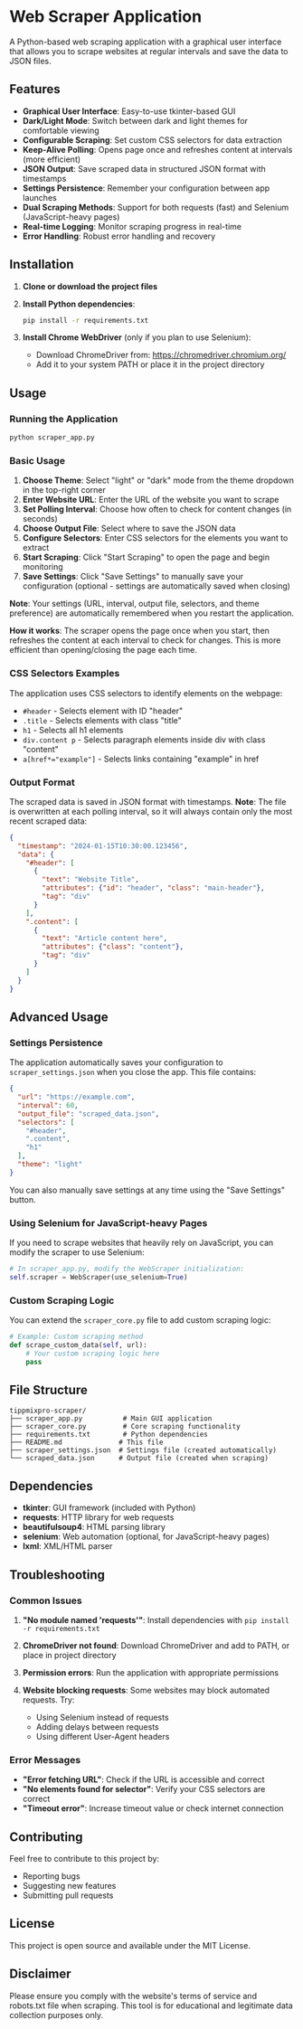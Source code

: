 # Web Scraper Application

A Python-based web scraping application with a graphical user interface that allows you to scrape websites at regular intervals and save the data to JSON files.

## Features

- **Graphical User Interface**: Easy-to-use tkinter-based GUI
- **Dark/Light Mode**: Switch between dark and light themes for comfortable viewing
- **Configurable Scraping**: Set custom CSS selectors for data extraction
- **Keep-Alive Polling**: Opens page once and refreshes content at intervals (more efficient)
- **JSON Output**: Save scraped data in structured JSON format with timestamps
- **Settings Persistence**: Remember your configuration between app launches
- **Dual Scraping Methods**: Support for both requests (fast) and Selenium (JavaScript-heavy pages)
- **Real-time Logging**: Monitor scraping progress in real-time
- **Error Handling**: Robust error handling and recovery

## Installation

1. **Clone or download the project files**

2. **Install Python dependencies**:
   ```bash
   pip install -r requirements.txt
   ```

3. **Install Chrome WebDriver** (only if you plan to use Selenium):
   - Download ChromeDriver from: https://chromedriver.chromium.org/
   - Add it to your system PATH or place it in the project directory

## Usage

### Running the Application

```bash
python scraper_app.py
```

### Basic Usage

1. **Choose Theme**: Select "light" or "dark" mode from the theme dropdown in the top-right corner
2. **Enter Website URL**: Enter the URL of the website you want to scrape
3. **Set Polling Interval**: Choose how often to check for content changes (in seconds)
4. **Choose Output File**: Select where to save the JSON data
5. **Configure Selectors**: Enter CSS selectors for the elements you want to extract
6. **Start Scraping**: Click "Start Scraping" to open the page and begin monitoring
7. **Save Settings**: Click "Save Settings" to manually save your configuration (optional - settings are automatically saved when closing)

**Note**: Your settings (URL, interval, output file, selectors, and theme preference) are automatically remembered when you restart the application.

**How it works**: The scraper opens the page once when you start, then refreshes the content at each interval to check for changes. This is more efficient than opening/closing the page each time.

### CSS Selectors Examples

The application uses CSS selectors to identify elements on the webpage:

- `#header` - Selects element with ID "header"
- `.title` - Selects elements with class "title"
- `h1` - Selects all h1 elements
- `div.content p` - Selects paragraph elements inside div with class "content"
- `a[href*="example"]` - Selects links containing "example" in href

### Output Format

The scraped data is saved in JSON format with timestamps. **Note**: The file is overwritten at each polling interval, so it will always contain only the most recent scraped data:

```json
{
  "timestamp": "2024-01-15T10:30:00.123456",
  "data": {
    "#header": [
      {
        "text": "Website Title",
        "attributes": {"id": "header", "class": "main-header"},
        "tag": "div"
      }
    ],
    ".content": [
      {
        "text": "Article content here",
        "attributes": {"class": "content"},
        "tag": "div"
      }
    ]
  }
}
```

## Advanced Usage

### Settings Persistence

The application automatically saves your configuration to `scraper_settings.json` when you close the app. This file contains:

```json
{
  "url": "https://example.com",
  "interval": 60,
  "output_file": "scraped_data.json",
  "selectors": [
    "#header",
    ".content",
    "h1"
  ],
  "theme": "light"
}
```

You can also manually save settings at any time using the "Save Settings" button.

### Using Selenium for JavaScript-heavy Pages

If you need to scrape websites that heavily rely on JavaScript, you can modify the scraper to use Selenium:

```python
# In scraper_app.py, modify the WebScraper initialization:
self.scraper = WebScraper(use_selenium=True)
```

### Custom Scraping Logic

You can extend the `scraper_core.py` file to add custom scraping logic:

```python
# Example: Custom scraping method
def scrape_custom_data(self, url):
    # Your custom scraping logic here
    pass
```

## File Structure

```
tippmixpro-scraper/
├── scraper_app.py          # Main GUI application
├── scraper_core.py         # Core scraping functionality
├── requirements.txt        # Python dependencies
├── README.md              # This file
├── scraper_settings.json  # Settings file (created automatically)
└── scraped_data.json      # Output file (created when scraping)
```

## Dependencies

- **tkinter**: GUI framework (included with Python)
- **requests**: HTTP library for web requests
- **beautifulsoup4**: HTML parsing library
- **selenium**: Web automation (optional, for JavaScript-heavy pages)
- **lxml**: XML/HTML parser

## Troubleshooting

### Common Issues

1. **"No module named 'requests'"**: Install dependencies with `pip install -r requirements.txt`

2. **ChromeDriver not found**: Download ChromeDriver and add to PATH, or place in project directory

3. **Permission errors**: Run the application with appropriate permissions

4. **Website blocking requests**: Some websites may block automated requests. Try:
   - Using Selenium instead of requests
   - Adding delays between requests
   - Using different User-Agent headers

### Error Messages

- **"Error fetching URL"**: Check if the URL is accessible and correct
- **"No elements found for selector"**: Verify your CSS selectors are correct
- **"Timeout error"**: Increase timeout value or check internet connection

## Contributing

Feel free to contribute to this project by:
- Reporting bugs
- Suggesting new features
- Submitting pull requests

## License

This project is open source and available under the MIT License.

## Disclaimer

Please ensure you comply with the website's terms of service and robots.txt file when scraping. This tool is for educational and legitimate data collection purposes only.
